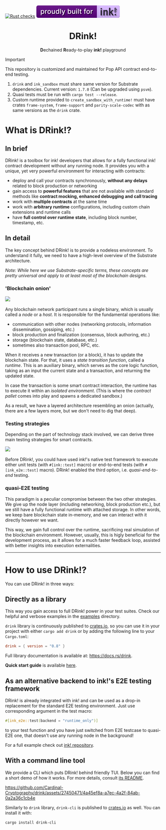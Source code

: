 [![Rust checks](https://github.com/Cardinal-Cryptography/drink/actions/workflows/rust-checks.yml/badge.svg)](https://github.com/Cardinal-Cryptography/drink/actions/workflows/rust-checks.yml)
[![Built for ink!](https://raw.githubusercontent.com/paritytech/ink/master/.images/built-for-ink.svg)](https://github.com/paritytech/ink)

<h1 align="center"> DRink! </h1>
<p align="center"> <b>D</b>echained <b>R</b>eady-to-play <b>ink!</b> playground </p>

> [!IMPORTANT]
> This repository is customized and maintained for Pop API contract end-to-end testing.
>
> 1. `drink` and `ink_sandbox` must share same version for Substrate dependencies. Current version: `1.7.0` (Can be upgraded using `psvm`).
> 2. Quasi tests must be run with `cargo test --release`.
> 3. Custom runtime provided to `create_sandbox_with_runtime!` must have crates `frame-system`, `frame-support` and `parity-scale-codec` with as same versions as the `drink` crate.

# What is DRink!?

## In brief

DRink! is a toolbox for ink! developers that allows for a fully functional ink! contract development without any running node.
It provides you with a unique, yet very powerful environment for interacting with contracts:

- deploy and call your contracts synchronously, **without any delays** related to block production or networking
- gain access to **powerful features** that are not available with standard methods like **contract mocking, enhanced debugging and call tracing**
- work with **multiple contracts** at the same time
- work with **arbitrary runtime** configurations, including custom chain extensions and runtime calls
- have **full control over runtime state**, including block number, timestamp, etc.

## In detail

The key concept behind DRink! is to provide a nodeless environment.
To understand it fully, we need to have a high-level overview of the Substrate architecture.

_Note: While here we use Substrate-specific terms, these concepts are pretty universal and apply to at least most of the blockchain designs._

### 'Blockchain onion'

<img src="resources/blockchain-onion.svg">

Any blockchain network participant runs a single binary, which is usually called a _node_ or a _host_.
It is responsible for the fundamental operations like:

- communication with other nodes (networking protocols, information dissemination, gossiping, etc.)
- block production and finalization (consensus, block authoring, etc.)
- storage (blockchain state, database, etc.)
- sometimes also transaction pool, RPC, etc.

When it receives a new transaction (or a block), it has to update the blockchain state.
For that, it uses a _state transition function_, called a _runtime_.
This is an auxiliary binary, which serves as the core logic function, taking as an input the current state and a transaction, and returning the updated state.

In case the transaction is some smart contract interaction, the runtime has to execute it within an _isolated environment_.
(This is where the _contract pallet_ comes into play and spawns a dedicated sandbox.)

As a result, we have a layered architecture resembling an onion (actually, there are a few layers more, but we don't need to dig that deep).

### Testing strategies

Depending on the part of technology stack involved, we can derive three main testing strategies for smart contracts.

<img src="resources/testing-strategies.svg">

Before DRink!, you could have used ink!'s native test framework to execute either unit tests (with `#[ink::test]` macro) or end-to-end tests (with `#[ink_e2e::test]` macro).
DRink! enabled the third option, i.e. _quasi-end-to-end_ testing.

### quasi-E2E testing

This paradigm is a peculiar compromise between the two other strategies.
We give up the node layer (including networking, block production etc.), but we still have a fully functional runtime with attached storage.
In other words, we keep bare blockchain state in-memory, and we can interact with it directly however we want.

This way, we gain full control over the runtime, sacrificing real simulation of the blockchain environment.
However, usually, this is higly beneficial for the development process, as it allows for a much faster feedback loop, assisted with better insights into execution externalities.

---

# How to use DRink!?

You can use DRink! in three ways:

## Directly as a library

This way you gain access to full DRink! power in your test suites.
Check our helpful and verbose examples in the [examples](examples) directory.

`drink` library is continuously published to [crates.io](https://crates.io/crates/drink), so you can use it in your project with either `cargo add drink` or by adding the following line to your `Cargo.toml`:

```toml
drink = { version = "0.8" }
```

Full library documentation is available at: https://docs.rs/drink.

**Quick start guide** is available [here](examples/quick-start-with-drink/README.md).

## As an alternative backend to ink!'s E2E testing framework

DRink! is already integrated with ink! and can be used as a drop-in replacement for the standard E2E testing environment.
Just use corresponding argument in the test macro:

```rust
#[ink_e2e::test(backend = "runtime_only")]
```

to your test function and you have just switched from E2E testcase to quasi-E2E one, that doesn't use any running node in the background!

For a full example check out [ink! repository](https://github.com/paritytech/ink/blob/master/integration-tests/e2e-runtime-only-backend/lib.rs).

## With a command line tool

We provide a CLI which puts DRink! behind friendly TUI.
Below you can find a short demo of how it works.
For more details, consult [its README](drink-cli/README.md).

https://github.com/Cardinal-Cryptography/drink/assets/27450471/4a45ef8a-a7ec-4a2f-84ab-0a2a36c1cb4e

Similarly to `drink` library, `drink-cli` is published to [crates.io](https://crates.io/crates/drink-cli) as well.
You can install it with:

```shell
cargo install drink-cli
```
